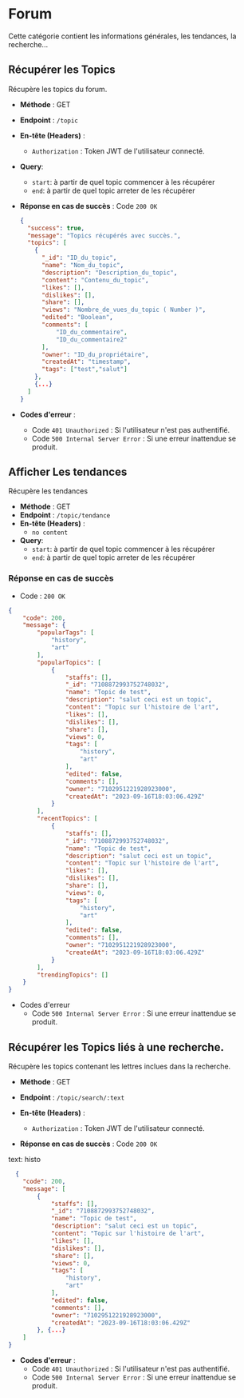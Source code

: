 # Forum
Cette catégorie contient les informations générales, les tendances, la recherche...


## Récupérer les Topics

Récupère les topics du forum.

- **Méthode** : GET
- **Endpoint** : `/topic`
- **En-tête (Headers)** :
  - `Authorization` : Token JWT de l'utilisateur connecté.
- **Query**:
  - `start`: à partir de quel topic commencer à les récupérer
  - `end`: à partir de quel topic arreter de les récupérer

- **Réponse en cas de succès** : Code `200 OK`

  ```json
  {
    "success": true,
    "message": "Topics récupérés avec succès.",
    "topics": [
      {
        "_id": "ID_du_topic",
        "name": "Nom_du_topic",
        "description": "Description_du_topic",
        "content": "Contenu_du_topic",
        "likes": [],
		"dislikes": [],
		"share": [],
		"views": "Nombre_de_vues_du_topic ( Number )",
		"edited": "Boolean",
		"comments": [
			"ID_du_commentaire",
			"ID_du_commentaire2"
		],
		"owner": "ID_du_propriétaire",
		"createdAt": "timestamp",
		"tags": ["test","salut"]
      },
      {...}
    ]
  }
  ```
- **Codes d'erreur** :
    - Code `401 Unauthorized` : Si l'utilisateur n'est pas authentifié.
    - Code `500 Internal Server Error` : Si une erreur inattendue se produit.


## Afficher Les tendances

Récupère les tendances

- **Méthode** : GET
- **Endpoint** : `/topic/tendance`
- **En-tête (Headers)** :
  - `no content`
- **Query**:
  - `start`: à partir de quel topic commencer à les récupérer
  - `end`: à partir de quel topic arreter de les récupérer

### Réponse en cas de succès

- Code : `200 OK`

```json
{
	"code": 200,
	"message": {
		"popularTags": [
            "history",
			"art"
		],
		"popularTopics": [
			{
				"staffs": [],
				"_id": "7108872993752748032",
				"name": "Topic de test",
				"description": "salut ceci est un topic",
				"content": "Topic sur l'histoire de l'art",
				"likes": [],
				"dislikes": [],
				"share": [],
				"views": 0,
				"tags": [
					"history",
					"art"
				],
				"edited": false,
				"comments": [],
				"owner": "7102951221928923000",
				"createdAt": "2023-09-16T18:03:06.429Z"
			}
		],
		"recentTopics": [
			{
				"staffs": [],
				"_id": "7108872993752748032",
				"name": "Topic de test",
				"description": "salut ceci est un topic",
				"content": "Topic sur l'histoire de l'art",
				"likes": [],
				"dislikes": [],
				"share": [],
				"views": 0,
				"tags": [
					"history",
					"art"
				],
				"edited": false,
				"comments": [],
				"owner": "7102951221928923000",
				"createdAt": "2023-09-16T18:03:06.429Z"
			}
		],
		"trendingTopics": []
	}
}
```

- Codes d'erreur
    - Code `500 Internal Server Error` : Si une erreur inattendue se produit.

## Récupérer les Topics liés à une recherche.

Récupère les topics contenant les lettres inclues dans la recherche.

- **Méthode** : GET
- **Endpoint** : `/topic/search/:text`
- **En-tête (Headers)** :
  - `Authorization` : Token JWT de l'utilisateur connecté.

- **Réponse en cas de succès** : Code `200 OK`

text: histo
```json
  {
	"code": 200,
	"message": [
		{
			"staffs": [],
			"_id": "7108872993752748032",
			"name": "Topic de test",
			"description": "salut ceci est un topic",
			"content": "Topic sur l'histoire de l'art",
			"likes": [],
			"dislikes": [],
			"share": [],
			"views": 0,
			"tags": [
				"history",
				"art"
			],
			"edited": false,
			"comments": [],
			"owner": "7102951221928923000",
			"createdAt": "2023-09-16T18:03:06.429Z"
		}, {...}
	]
}
```
- **Codes d'erreur** :
    - Code `401 Unauthorized` : Si l'utilisateur n'est pas authentifié.
    - Code `500 Internal Server Error` : Si une erreur inattendue se produit.


